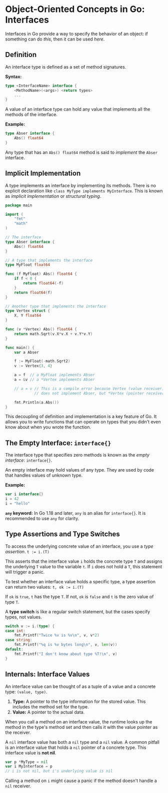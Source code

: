 # Object-Oriented Concepts in Go: Interfaces

Interfaces in Go provide a way to specify the behavior of an object: if something can do *this*, then it can be used *here*.

## Definition

An interface type is defined as a set of method signatures.

**Syntax:**
```go
type <InterfaceName> interface {
    <MethodName>(<args>) <return types>
    ...
}
```

A value of an interface type can hold any value that implements all the methods of the interface.

**Example:**
```go
type Abser interface {
    Abs() float64
}
```
Any type that has an `Abs() float64` method is said to *implement* the `Abser` interface.

## Implicit Implementation

A type implements an interface by implementing its methods. There is no explicit declaration like `class MyType implements MyInterface`. This is known as *implicit implementation* or *structural typing*.

```go
package main

import (
    "fmt"
    "math"
)

// The interface
type Abser interface {
    Abs() float64
}

// A type that implements the interface
type MyFloat float64

func (f MyFloat) Abs() float64 {
    if f < 0 {
        return float64(-f)
    }
    return float64(f)
}

// Another type that implements the interface
type Vertex struct {
    X, Y float64
}

func (v *Vertex) Abs() float64 {
    return math.Sqrt(v.X*v.X + v.Y*v.Y)
}

func main() {
    var a Abser

    f := MyFloat(-math.Sqrt2)
    v := Vertex{3, 4}

    a = f  // a MyFloat implements Abser
    a = &v // a *Vertex implements Abser

    // a = v // This is a compile error because Vertex (value receiver)
             // does not implement Abser, but *Vertex (pointer receiver) does.

    fmt.Println(a.Abs())
}
```
This decoupling of definition and implementation is a key feature of Go. It allows you to write functions that can operate on types that you didn't even know about when you wrote the function.

## The Empty Interface: `interface{}`

The interface type that specifies zero methods is known as the *empty interface*: `interface{}`.

An empty interface may hold values of any type. They are used by code that handles values of unknown type.

**Example:**
```go
var i interface{}
i = 42
i = "hello"
```
**`any` keyword:** In Go 1.18 and later, `any` is an alias for `interface{}`. It is recommended to use `any` for clarity.

## Type Assertions and Type Switches

To access the underlying concrete value of an interface, you use a *type assertion*.
`t := i.(T)`

This asserts that the interface value `i` holds the concrete type `T` and assigns the underlying `T` value to the variable `t`. If `i` does not hold a `T`, this statement will trigger a panic.

To test whether an interface value holds a specific type, a type assertion can return two values:
`t, ok := i.(T)`

If `ok` is `true`, `t` has the type `T`. If not, `ok` is `false` and `t` is the zero value of type `T`.

A **type switch** is like a regular switch statement, but the cases specify types, not values.
```go
switch v := i.(type) {
case int:
    fmt.Printf("Twice %v is %v\n", v, v*2)
case string:
    fmt.Printf("%q is %v bytes long\n", v, len(v))
default:
    fmt.Printf("I don't know about type %T!\n", v)
}
```

## Internals: Interface Values

An interface value can be thought of as a tuple of a value and a concrete type: `(value, type)`.

1.  **Type:** A pointer to the type information for the stored value. This includes the method set for the type.
2.  **Value:** A pointer to the actual data.

When you call a method on an interface value, the runtime looks up the method in the type's method set and then calls it with the value pointer as the receiver.

A `nil` interface value has both a `nil` type and a `nil` value. A common pitfall is an interface value that holds a `nil` pointer of a concrete type. This interface value is **not nil**.
```go
var p *MyType = nil
var i MyInterface = p
// i is not nil, but i's underlying value is nil
```
Calling a method on `i` might cause a panic if the method doesn't handle a `nil` receiver. 